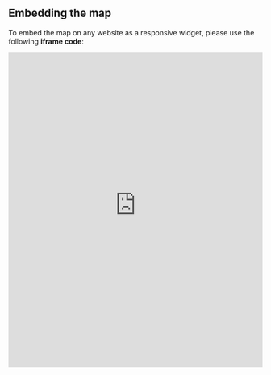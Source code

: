 ## Embedding the map

To embed the map on any website as a responsive widget, please use the following **iframe code**:

<iframe title="Euranet Map" aria-label="Map" id="euranet-map-annual-inflation-rates-in-europe-september-2022" src="https://map-inflation-september.vercel.app" scrolling="no" frameborder="0"style="width: 0; min-width: 100% !important; border: none;" height="624"></iframe><script type="text/javascript">window.addEventListener("message",e=>{if("https://map-inflation-september.vercel.app"!==e.origin)return;let t=e.data;if(t.height){document.getElementById("euranet-map-annual-inflation-rates-in-europe-september-2022").height=t.height+"px"}},!1)</script>